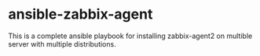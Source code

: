 # ansible-zabbix-agent
This is a complete ansible playbook for installing zabbix-agent2 on multible server with multiple distributions.
